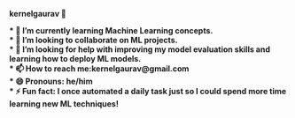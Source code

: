 <strong>kernelgaurav 👋</strong>

<b>
* 🌱 I’m currently learning Machine Learning concepts.<br>
* 👯 I’m looking to collaborate on ML projects.<br>
* 🤔 I’m looking for help with improving my model evaluation skills and learning how to deploy ML models.<br>
* 📫 How to reach me:kernelgaurav@gmail.com<br>
* 😄 Pronouns: he/him<br>
* ⚡ Fun fact: I once automated a daily task just so I could spend more time learning new ML techniques! <br></b>
